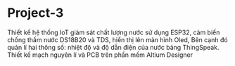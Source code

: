 # Project-3
Thiết kế hệ thống IoT giám sát chất lượng nước sử dụng ESP32, cảm biến chống thấm nước DS18B20 và TDS, hiển thị lên màn hình Oled, 
Bên cạnh đó quản lí hai thông số: nhiệt độ và độ dẫn điện của nước bảng ThingSpeak.
Thiết kế mạch nguyên lí và PCB trên phần mềm Altium Designer 
